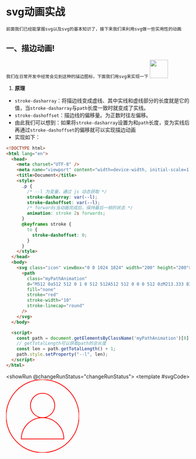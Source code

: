 # svg动画实战
`前面我们已经能掌握svg以及svg的基本知识了，接下来我们来利用svg做一些实用性的动画`
## 一、描边动画!
`我们在日常开发中经常会见到这种的描边图标，下面我们用svg来实现一下`
<image class="svg-animation" src="./assets/svgAnimation.gif" />

1. **原理**
- `stroke-dasharray`：将描边线变成虚线、其中实线和虚线部分的长度就是它的值，当`stroke-dasharray`与`path`长度一致时就变成了实线。
- `stroke-dashoffset`：描边线的偏移量。为正数时往左偏移。
- 由此我们可以想到：如果将`stroke-dasharray`设置为和`path`长度，变为实线后再通过`stroke-dashoffset`的偏移就可以实现描边动画
- 实现如下：
```html
<!DOCTYPE html>
<html lang="en">
  <head>
    <meta charset="UTF-8" />
    <meta name="viewport" content="width=device-width, initial-scale=1.0" />
    <title>Document</title>
    <style>
      .p {
        /* --l 为变量，通过 js 动态获取 */
        stroke-dasharray: var(--l);
        stroke-dashoffset: var(--l);
        /* forwards当动画完成后，保持最后一帧的状态 */
        animation: stroke 2s forwards;
      }
      @keyframes stroke {
        to {
          stroke-dashoffset: 0;
        }
      }
    </style>
  </head>
  <body>
    <svg class="icon" viewBox="0 0 1024 1024" width="200" height="200">
      <path
        class="myPathAnimation"
        d="M512 0a512 512 0 1 0 512 512A512 512 0 0 0 512 0zM213.333 832A298.667 298.667 0 0 1 512 533.333a170.667 170.667 0 1 1 170.667-170.666A170.667 170.667 0 0 1 512 533.333 298.667 298.667 0 0 1 810.667 832z"
        fill="none"
        stroke="red"
        stroke-width="10"
        stroke-linecap="round"
      />
    </svg>
  </body>

  <script>
    const path = document.getElementsByClassName('myPathAnimation')[0]
    // getTotalLength可以获取path的总长度
    const len = path.getTotalLength() + 1;
    path.style.setProperty("--l", len);
  </script>
</html>
```


<showRun @changeRunStatus="changeRunStatus">
  <template #svgCode>
    <svg class="icon" viewBox="0 0 1024 1024" width="200" height="200">
      <path
        class="myPathAnimation"
        d="M512 0a512 512 0 1 0 512 512A512 512 0 0 0 512 0zM213.333 832A298.667 298.667 0 0 1 512 533.333a170.667 170.667 0 1 1 170.667-170.666A170.667 170.667 0 0 1 512 533.333 298.667 298.667 0 0 1 810.667 832z"
        fill="none"
        stroke="red"
        stroke-width="10"
        stroke-linecap="round"
      />
    </svg>
  </template>
</showRun>

<script setup>
  import { onMounted, nextTick } from 'vue'
  import showRun from '../../components/showRun.vue'
  const changeRunStatus = (status) => {
    if (status) {
      setTimeout(() => {
        const path = document.getElementsByClassName('myPathAnimation')[0]
        // getTotalLength可以获取path的总长度
        const len = path.getTotalLength() + 1;
        path.style.setProperty("--l", len);
      });
    }
  }
</script>

<style>
  .svg-animation {
    width: 50px;
  }
  .myPathAnimation {
    /* --l 为变量，通过 js 动态获取 */
    stroke-dasharray: var(--l);
    stroke-dashoffset: var(--l);
    /* forwards当动画完成后，保持最后一帧的状态 */
    animation: stroke 2s forwards;
  }
  @keyframes stroke {
    to {
      stroke-dashoffset: 0
    }
  }
</style>